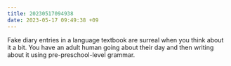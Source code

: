 ```yaml
---
title: 20230517094938
date: 2023-05-17 09:49:38 +09
---
```


Fake diary entries in a language textbook are surreal when you think about it a bit. You have an adult human going about their day and then writing about it using pre-preschool-level grammar.
